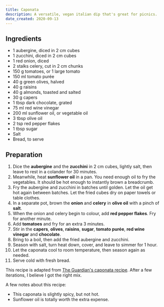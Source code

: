 ```yaml
---
title: Caponata
description: A versatile, vegan italian dip that's great for picnics.
date_created: 2020-09-13
---
```


## Ingredients

- 1 aubergine, diced in 2 cm cubes
- 1 zucchini, diced in 2 cm cubes
- 1 red onion, diced
- 2 stalks celery, cut in 2 cm chunks
- 150 g tomatoes, or 1 large tomato
- 150 ml tomato purée
- 40 g green olives, halved
- 40 g raisins
- 40 g almonds, toasted and salted
- 30 g capers
- 1 tbsp dark chocolate, grated
- 75 ml red wine vinegar
- 200 ml sunflower oil, or vegetable oil
- 3 tbsp olive oil
- 2 tsp red pepper flakes
- 1 tbsp sugar
- Salt
- Bread, to serve

## Preparation

1. Dice the **aubergine** and the **zucchini** in 2 cm cubes, lightly salt, then leave to rest in a colander for 30 minutes.
2. Meanwhile, heat **sunflower oil** in a pan. You need enough oil to fry the vegetables. It should be hot enough to instantly brown a breadcrumb.
3. Fry the aubergine and zucchini in batches until golden. Let the oil get hot again between batches. Let the fried cubes dry on paper towels or table clothes.
4. In a separate pot, brown the **onion** and **celery** in **olive oil** with a pinch of **salt**.
5. When the onion and celery begin to colour, add **red pepper flakes**. Fry for another minute.
6. Add **tomatoes** and fry for an extra 3 minutes.
7. Stir in the **capers**, **olives**, **raisins**, **sugar**, **tomato purée**, **red wine vinegar** and **chocolate**.
8. Bring to a boil, then add the fried aubergine and zucchini.
9. Season with salt, turn heat down, cover, and leave to simmer for 1 hour.
10. Let the caponata cool to room temperature, then season again as needed.
11. Serve cold with fresh bread.

This recipe is adapted from [The Guardian's caponata recipe](https://www.theguardian.com/lifeandstyle/2015/jul/29/how-to-cook-perfect-caponata-felicity-cloake). After a few iterations, I believe I got the right mix.

A few notes about this recipe:

- This caponata is slightly spicy, but not hot.
- Sunflower oil is totally worth the extra expense.


